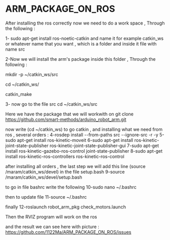 # ARM_PACKAGE_ON_ROS
After installing the ros correctly now we need to do a work space , Through the following :

1- sudo apt-get install ros-noetic-catkin 
and name it for example catkin_ws or whatever name that you want , which is a folder and inside it file with name src

2-Now we will install the arm's package inside this folder , Through the following :

mkdir -p ~/catkin_ws/src

cd ~/catkin_ws/

catkin_make

3- now go to the file src cd ~/catkin_ws/src

Here we have the package that we will workwith
on git clone https://github.com/smart-methods/arduino_robot_arm.git

now write (cd ~/catkin_ws) to go catkin , and installing what we need from ros , several orders :
4-rosdep install --from-paths src --ignore-src -r -y
5-sudo apt-get install ros-kinetic-moveit
6-sudo apt-get install ros-kinetic-joint-state-publisher ros-kinetic-joint-state-publisher-gui 
7-sudo apt-get install ros-kinetic-gazebo-ros-control joint-state-publisher 
8-sudo apt-get install ros-kinetic-ros-controllers ros-kinetic-ros-control

after installing all orders , the last step we will add this line (source /maram/catkin_ws/devel) in the file setup.bash
9-source /maram/catkin_ws/devel/setup.bash

to go in file bashrc write the following 
10-sudo nano ~/.bashrc

then to update file
11-source ~/.bashrc

finally 
12-roslaunch robot_arm_pkg check_motors.launch

Then the RVIZ program will work on the ros 

and the result we can see here with picture : https://github.com/1122Ma/ARM_PACKAGE_ON_ROS/issues
